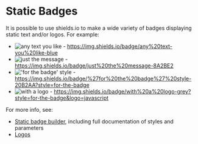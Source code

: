 # Static Badges

It is possible to use shields.io to make a wide variety of badges displaying static text and/or logos. For example:

- ![any text you like](https://img.shields.io/badge/any%20text-you%20like-blue) - https://img.shields.io/badge/any%20text-you%20like-blue
- ![just the message](https://img.shields.io/badge/just%20the%20message-8A2BE2) - https://img.shields.io/badge/just%20the%20message-8A2BE2
- !['for the badge' style](https://img.shields.io/badge/%27for%20the%20badge%27%20style-20B2AA?style=for-the-badge) - https://img.shields.io/badge/%27for%20the%20badge%27%20style-20B2AA?style=for-the-badge
- ![with a logo](https://img.shields.io/badge/with%20a%20logo-grey?style=for-the-badge&logo=javascript) - https://img.shields.io/badge/with%20a%20logo-grey?style=for-the-badge&logo=javascript

For more info, see:

- [Static badge builder](https://shields.io/badges/static-badge), including full documentation of styles and parameters
- [Logos](https://shields.io/docs/logos)
